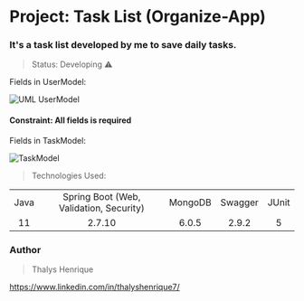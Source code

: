 # Project: Task List (Organize-App)

### It's a task list developed by me to save daily tasks.

> Status: Developing ⚠️

Fields in UserModel:

![UML UserModel](https://github.com/thalyshenrique7/organize-app/assets/100730757/f8b28d94-7343-464e-bfeb-31fa5e2c00e1)

#### Constraint: All fields is required

Fields in TaskModel:

![TaskModel](https://github.com/thalyshenrique7/thalyshenrique7/assets/100730757/488779f1-4d34-4b04-b752-5e1aeb08b612)

> Technologies Used:

<table>
<tr align="center">
<td>Java</td>
<td>Spring Boot (Web, Validation, Security)</td>
<td>MongoDB</td>
<td>Swagger</td>
<td>JUnit</td>
</tr>

<tr align="center">
<td>11</td>
<td>2.7.10</td>
<td>6.0.5</td>
<td>2.9.2</td>
<td>5</td>
</tr>
</table>

### Author
> Thalys Henrique

https://www.linkedin.com/in/thalyshenrique7/
